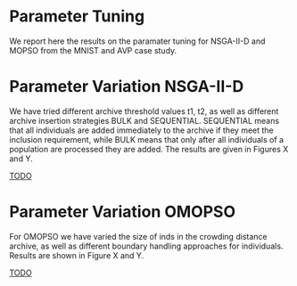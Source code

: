 # Parameter Tuning

We report here the results on the paramater tuning for NSGA-II-D and MOPSO from the MNIST and AVP case study.

# Parameter Variation NSGA-II-D

We have tried different archive threshold values t1, t2, as well as different archive insertion strategies BULK and SEQUENTIAL. 
SEQUENTIAL means that all individuals are added immediately to the archive if they meet the inclusion requirement, while BULK means that only after all individuals of a population are processed they are added.
The results are given in Figures X and Y.

[TODO]()

# Parameter Variation OMOPSO

For OMOPSO we have varied the size of inds in the crowding distance archive, as well as different boundary handling approaches for individuals. Results are shown in Figure X and Y.

[TODO]()

